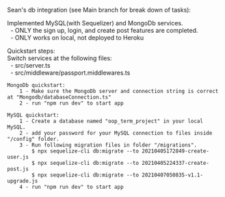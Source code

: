 Sean's db integration (see Main branch for break down of tasks):


Implemented MySQL(with Sequelizer) and MongoDb services.  
    &nbsp; - ONLY the sign up, login, and create post features are completed.  
    &nbsp; - ONLY works on local, not deployed to Heroku


Quickstart steps:  
    Switch services at the following files:  
       &nbsp; - src/server.ts  
       &nbsp; - src/middleware/passport.middlewares.ts

    MongoDb quickstart:
        1 - Make sure the MongoDb server and connection string is correct at "Mongodb/databaseConnection.ts"
        2 - run "npm run dev" to start app

    MySQL quickstart:
        1 - Create a database named "oop_term_project" in your local MySQL.
        2 - add your password for your MySQL connection to files inside "/config" folder. 
        3 - Run following migration files in folder "/migrations". 
            $ npx sequelize-cli db:migrate --to 20210405172849-create-user.js
            $ npx sequelize-cli db:migrate --to 20210405224337-create-post.js
            $ npx sequelize-cli db:migrate --to 20210407050835-v1.1-upgrade.js
        4 - run "npm run dev" to start app


